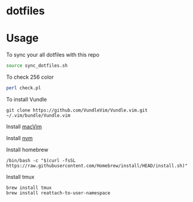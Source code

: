 # dotfiles

# Usage
To sync your all dotfiles with this repo
```sh
source sync_dotfiles.sh
```

To check 256 color
```sh
perl check.pl
```

To install Vundle
```
git clone https://github.com/VundleVim/Vundle.vim.git ~/.vim/bundle/Vundle.vim
```

Install [macVim](https://github.com/macvim-dev/macvim)

Install [nvm](https://github.com/nvm-sh/nvm)

Install homebrew
```
/bin/bash -c "$(curl -fsSL https://raw.githubusercontent.com/Homebrew/install/HEAD/install.sh)"
```

Install tmux
```
brew install tmux
brew install reattach-to-user-namespace
```

